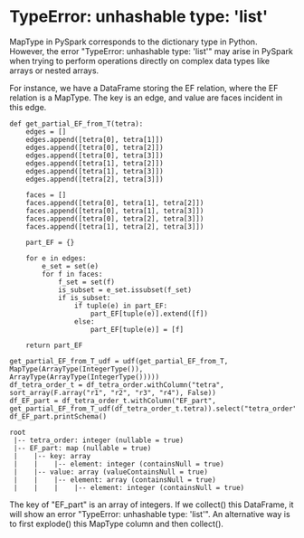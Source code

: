# TypeError: unhashable type: 'list'
MapType in PySpark corresponds to the dictionary type in Python. However, the error "TypeError: unhashable type: 'list'" may arise in PySpark when trying to perform operations directly on complex data types like arrays or nested arrays.

For instance, we have a DataFrame storing the EF relation, where the EF relation is a MapType. The key is an edge, and value are faces incident in this edge.

```
def get_partial_EF_from_T(tetra):
    edges = []
    edges.append([tetra[0], tetra[1]])
    edges.append([tetra[0], tetra[2]])
    edges.append([tetra[0], tetra[3]])
    edges.append([tetra[1], tetra[2]])
    edges.append([tetra[1], tetra[3]])
    edges.append([tetra[2], tetra[3]])
    
    faces = []
    faces.append([tetra[0], tetra[1], tetra[2]])
    faces.append([tetra[0], tetra[1], tetra[3]])
    faces.append([tetra[0], tetra[2], tetra[3]])
    faces.append([tetra[1], tetra[2], tetra[3]])
    
    part_EF = {}
    
    for e in edges:
        e_set = set(e)
        for f in faces:
            f_set = set(f)
            is_subset = e_set.issubset(f_set)
            if is_subset: 
                if tuple(e) in part_EF:
                    part_EF[tuple(e)].extend([f])
                else:
                    part_EF[tuple(e)] = [f]
                    
    return part_EF

get_partial_EF_from_T_udf = udf(get_partial_EF_from_T, MapType(ArrayType(IntegerType()), ArrayType(ArrayType(IntegerType()))))
df_tetra_order_t = df_tetra_order.withColumn("tetra", sort_array(F.array("r1", "r2", "r3", "r4"), False))
df_EF_part = df_tetra_order_t.withColumn("EF_part", get_partial_EF_from_T_udf(df_tetra_order_t.tetra)).select("tetra_order","EF_part")
df_EF_part.printSchema()

root
 |-- tetra_order: integer (nullable = true)
 |-- EF_part: map (nullable = true)
 |    |-- key: array
 |    |    |-- element: integer (containsNull = true)
 |    |-- value: array (valueContainsNull = true)
 |    |    |-- element: array (containsNull = true)
 |    |    |    |-- element: integer (containsNull = true)
```
The key of "EF_part" is an array of integers. If we collect() this DataFrame, it will show an error "TypeError: unhashable type: 'list'". An alternative way is to first explode() this MapType column and then collect().
